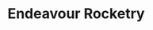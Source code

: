 ---
title: "Endeavour Rocketry"
excerpt: "Design and build of a supersonic sounding rocket entered into the 2021 EuRoC competition."
header:
#   image: /assets/images/headshot_TA_compressed.jpg
  teaser: /assets/images/endeavour-teaser.jpg
---